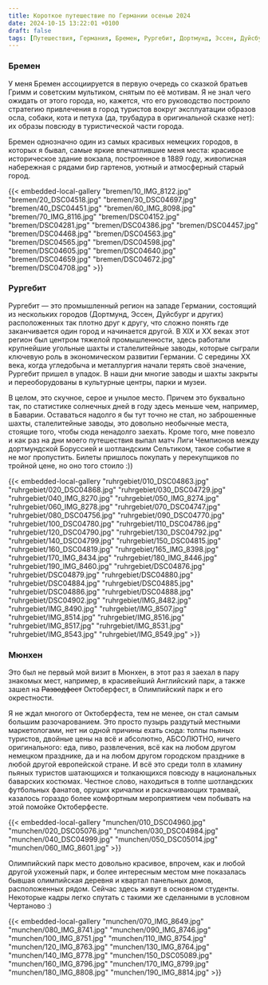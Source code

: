 ```yaml
---
title: Короткое путешествие по Германии осенью 2024
date: 2024-10-15 13:22:01 +0100
draft: false
tags: [Путешествия, Германия, Бремен, Рургебит, Дортмунд, Эссен, Дуйсбург, Мюнхен, Октоберфест, Разводфест, 2024]
---
```

### Бремен

У меня Бремен ассоциируется в первую очередь со сказкой братьев Гримм и советским мультиком, снятым по её мотивам. Я не знал чего ожидать от этого города, но, кажется, что его руководство построило стратегию привлечения в город туристов вокруг эксплуатации образов осла, собаки, кота и петуха (да, трубадура в оригинальной сказке нет): их образы повсюду в туристической части города. 

Бремен однозначно один из самых красивых немецких городов, в которых я бывал, самые яркие впечатлившие меня места: красивое историческое здание вокзала, построенное в 1889 году, живописная набережная с рядами бир гартенов, уютный и атмосферный старый город. 

{{< embedded-local-gallery "bremen/10_IMG_8122.jpg" "bremen/20_DSC04518.jpg" "bremen/30_DSC04697.jpg" "bremen/40_DSC04451.jpg" "bremen/60_IMG_8098.jpg" "bremen/70_IMG_8116.jpg" "bremen/DSC04152.jpg" "bremen/DSC04281.jpg" "bremen/DSC04386.jpg" "bremen/DSC04457.jpg" "bremen/DSC04468.jpg" "bremen/DSC04563.jpg" "bremen/DSC04565.jpg" "bremen/DSC04598.jpg" "bremen/DSC04605.jpg" "bremen/DSC04640.jpg" "bremen/DSC04659.jpg" "bremen/DSC04672.jpg" "bremen/DSC04708.jpg" >}}

### Рургебит

Рургебит &mdash; это промышленный регион на западе Германии, состоящий из нескольких городов (Дортмунд, Эссен, Дуйсбург и других) расположенных так плотно друг к другу, что сложно понять где заканчивается один город и начинается другой. В XIX и XX веках этот регион был центром тяжелой промышленности, здесь работали крупнейшие угольные шахты и сталелитейные заводы, которые сыграли ключевую роль в экономическом развитии Германии. С середины XX века, когда угледобыча и металлургия начали терять своё значение, Рургебит пришел в упадок. В наши дни многие заводы и шахты закрыты и переоборудованы в культурные центры, парки и музеи.

В целом, это скучное, серое и унылое место. Причем это буквально так, по статистике солнечных дней в году здесь меньше чем, например, в Баварии. Оставаться надолго я бы тут точно не стал, но заброшенные шахты, сталелитейные заводы, это довольно необычные места, стоящие того, чтобы сюда ненадолго заехать. Кроме того, мне повезло и как раз на дни моего путешествия выпал матч Лиги Чемпионов между дортмундской Боруссией и шотландским Сельтиком, такое событие я не мог пропустить. Билеты пришлось покупать у перекупщиков по тройной цене, но оно того стоило :))

{{< embedded-local-gallery "ruhrgebiet/010_DSC04863.jpg" "ruhrgebiet/020_DSC04868.jpg" "ruhrgebiet/030_DSC04729.jpg" "ruhrgebiet/040_IMG_8270.jpg" "ruhrgebiet/050_IMG_8274.jpg" "ruhrgebiet/060_IMG_8278.jpg" "ruhrgebiet/070_DSC04747.jpg" "ruhrgebiet/080_DSC04756.jpg" "ruhrgebiet/090_DSC04770.jpg" "ruhrgebiet/100_DSC04780.jpg" "ruhrgebiet/110_DSC04786.jpg" "ruhrgebiet/120_DSC04790.jpg" "ruhrgebiet/130_DSC04792.jpg" "ruhrgebiet/140_DSC04799.jpg" "ruhrgebiet/150_DSC04815.jpg" "ruhrgebiet/160_DSC04819.jpg" "ruhrgebiet/165_IMG_8398.jpg" "ruhrgebiet/170_IMG_8434.jpg" "ruhrgebiet/180_IMG_8446.jpg" "ruhrgebiet/190_IMG_8460.jpg" "ruhrgebiet/DSC04876.jpg" "ruhrgebiet/DSC04879.jpg" "ruhrgebiet/DSC04880.jpg" "ruhrgebiet/DSC04884.jpg" "ruhrgebiet/DSC04885.jpg" "ruhrgebiet/DSC04886.jpg" "ruhrgebiet/DSC04888.jpg" "ruhrgebiet/DSC04902.jpg" "ruhrgebiet/IMG_8482.jpg" "ruhrgebiet/IMG_8490.jpg" "ruhrgebiet/IMG_8507.jpg" "ruhrgebiet/IMG_8514.jpg" "ruhrgebiet/IMG_8516.jpg" "ruhrgebiet/IMG_8517.jpg" "ruhrgebiet/IMG_8531.jpg" "ruhrgebiet/IMG_8543.jpg" "ruhrgebiet/IMG_8549.jpg" >}}

### Мюнхен

Это был не первый мой визит в Мюнхен, в этот раз я заехал в пару знакомых мест, например, в красивейший Английский парк, а также зашел на ~~Разводфест~~ Октоберфест, в Олимпийский парк и его окрестности.

Я не ждал многого от Октоберфеста, тем не менее, он стал самым большим разочарованием. Это просто пузырь раздутый местными маркетологами, нет ни одной причины ехать сюда: толпы пьяных туристов, двойные цены на всё и абсолютно, АБСОЛЮТНО, ничего оригинального: еда, пиво, развлечения, всё как на любом другом немецком празднике, да и на любом другом городском празднике в любой другой европейской стране. И всё это среди толп в хламину пьяных туристов шатающихся и толкающихся повсюду в национальных баварских костюмах. Честное слово, находиться в толпе шотландских футбольных фанатов, орущих кричалки и раскачивающих трамвай, казалось гораздо более комфортным мероприятием чем побывать на этой помойке Октоберфесте.

{{< embedded-local-gallery "munchen/010_DSC04960.jpg" "munchen/020_DSC05076.jpg" "munchen/030_DSC04984.jpg" "munchen/040_DSC04999.jpg" "munchen/050_DSC05014.jpg" "munchen/060_IMG_8601.jpg" >}}

Олимпийский парк место довольно красивое, впрочем, как и любой другой ухоженый парк, и более интересным местом мне показалась бывшая олимпийская деревня и квартал панельных домов, расположенных рядом. Сейчас здесь живут в основном студенты. Некоторые кадры легко спутать с такими же сделанными в условном Чертаново :)

{{< embedded-local-gallery "munchen/070_IMG_8649.jpg" "munchen/080_IMG_8741.jpg" "munchen/090_IMG_8746.jpg" "munchen/100_IMG_8751.jpg" "munchen/110_IMG_8754.jpg" "munchen/120_IMG_8763.jpg" "munchen/130_IMG_8764.jpg" "munchen/140_IMG_8778.jpg" "munchen/150_DSC05089.jpg" "munchen/160_IMG_8796.jpg" "munchen/170_IMG_8799.jpg" "munchen/180_IMG_8808.jpg" "munchen/190_IMG_8814.jpg" >}} 
<!--more-->
